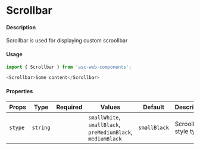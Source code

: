 # Scrollbar

#### Description

Scrollbar is used for displaying custom scroollbar

#### Usage

```js
import { Scrollbar } from 'asc-web-components';

<Scrollbar>Some content</Scrollbar>
```

#### Properties

| Props      | Type        | Required | Values                                    | Default      | Description           |
| ---------- | ----------- | :------: | ----------------------------------------- | ------------ | --------------------- |
| `stype`    | `string`    |          | `smallWhite`, `smallBlack`, `preMediumBlack`, `mediumBlack` | `smallBlack` | Scroollbar style type |